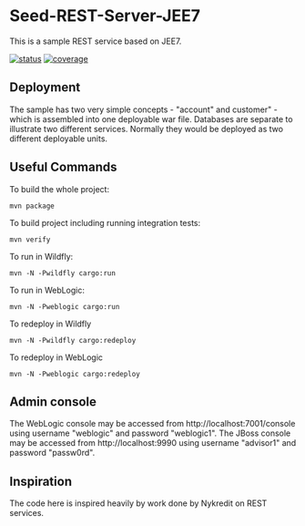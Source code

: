 # Seed-REST-Server-JEE7
This is a sample REST service based on JEE7.
 
 [![status](https://travis-ci.org/AllanHoejgaardJensen/seed-rest-server-jee7.svg?branch=master)](https://travis-ci.org/AllanHoejgaardJensen/seed-rest-server-jee7) 
 [![coverage](https://codecov.io/gh/AllanHoejgaardJensen/seed-rest-server-jee7/coverage.svg?branch=master)](https://codecov.io/gh/AllanHoejgaardJensen/seed-rest-server-jee7)

## Deployment
The sample has two very simple concepts - "account" and customer" - which is assembled into one deployable war file.
Databases are separate to illustrate two different services. Normally they would be deployed as two different deployable units.

Useful Commands
---------------

To build the whole project:

    mvn package

To build project including running integration tests:

    mvn verify

To run in Wildfly:

    mvn -N -Pwildfly cargo:run

To run in WebLogic:

    mvn -N -Pweblogic cargo:run

To redeploy in Wildfly

    mvn -N -Pwildfly cargo:redeploy

To redeploy in WebLogic

    mvn -N -Pweblogic cargo:redeploy

Admin console
-------------
The WebLogic console may be accessed from http://localhost:7001/console using username "weblogic" and password "weblogic1".
The JBoss console may be accessed from http://localhost:9990 using username "advisor1" and password "passw0rd".

Inspiration
-------------
The code here is inspired heavily by work done by Nykredit on REST services.
